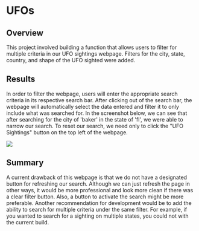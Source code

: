 # UFOs

## Overview
This project involved building a function that allows users to filter for multiple criteria in our UFO sightings webpage. Filters for the city, state, country, and shape of the UFO sighted were added. 

## Results
In order to filter the webpage, users will enter the appropriate search criteria in its respective search bar. After clicking out of the search bar, the webpage will automatically select the data entered and filter it to only include what was searched for. In the screenshot below, we can see that after searching for the city of 'baker' in the state of 'fl', we were able to narrow our search. To reset our search, we need only to click the "UFO Sightings" button on the top left of the webpage.

![](images/ufosite.png)

## Summary 
A current drawback of this webpage is that we do not have a designated button for refreshing our search. Although we can just refresh the page in other ways, it would be more professional and look more clean if there was a clear filter button. Also, a button to activate the search might be more preferable. Another recommendation for development would be to add the ability to search for multiple criteria under the same filter. For example, if you wanted to search for a sighting on multiple states, you could not with the current build.